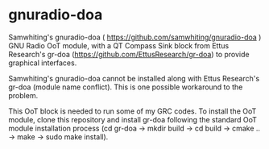 # gnuradio-doa
Samwhiting's gnuradio-doa ( https://github.com/samwhiting/gnuradio-doa ) GNU Radio OoT module, with a QT Compass Sink block from Ettus Research's gr-doa (https://github.com/EttusResearch/gr-doa) to provide graphical interfaces. 

Samwhiting's gnuradio-doa cannot be installed along with Ettus Research's gr-doa (module name conflict). This is one possible workaround to the problem. 

This OoT block is needed to run some of my GRC codes. To install the OoT module, clone this repository and install gr-doa following the standard OoT module installation process (cd gr-doa -> mkdir build -> cd build -> cmake .. -> make -> sudo make install).

